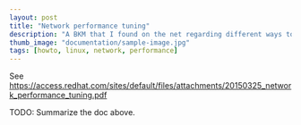 ```yaml
---
layout: post
title: "Network performance tuning"
description: "A BKM that I found on the net regarding different ways to avoid bottlenecks in network performance."
thumb_image: "documentation/sample-image.jpg"
tags: [howto, linux, network, performance]
---
```


See <https://access.redhat.com/sites/default/files/attachments/20150325_network_performance_tuning.pdf>

TODO: Summarize the doc above.

